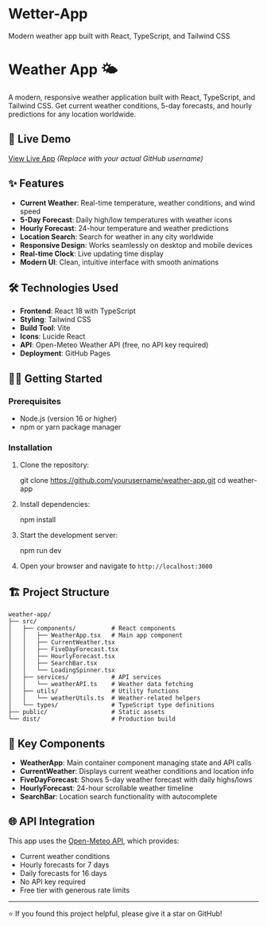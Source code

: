 # Wetter-App
Modern weather app built with React, TypeScript, and Tailwind CSS
# Weather App 🌤️

A modern, responsive weather application built with React, TypeScript, and Tailwind CSS. Get current weather conditions, 5-day forecasts, and hourly predictions for any location worldwide.

## 🚀 Live Demo

[View Live App](https://yourusername.github.io/weather-app/) *(Replace with your actual GitHub username)*

## ✨ Features

- **Current Weather**: Real-time temperature, weather conditions, and wind speed
- **5-Day Forecast**: Daily high/low temperatures with weather icons
- **Hourly Forecast**: 24-hour temperature and weather predictions
- **Location Search**: Search for weather in any city worldwide
- **Responsive Design**: Works seamlessly on desktop and mobile devices
- **Real-time Clock**: Live updating time display
- **Modern UI**: Clean, intuitive interface with smooth animations

## 🛠️ Technologies Used

- **Frontend**: React 18 with TypeScript
- **Styling**: Tailwind CSS
- **Build Tool**: Vite
- **Icons**: Lucide React
- **API**: Open-Meteo Weather API (free, no API key required)
- **Deployment**: GitHub Pages

## 🏃‍♂️ Getting Started

### Prerequisites

- Node.js (version 16 or higher)
- npm or yarn package manager

### Installation

1. Clone the repository:

   git clone https://github.com/yourusername/weather-app.git
   cd weather-app
   

2. Install dependencies:
   
   npm install
   

3. Start the development server:
   
   npm run dev
   

4. Open your browser and navigate to `http://localhost:3000`

## 🏗️ Project Structure

```
weather-app/
├── src/
│   ├── components/          # React components
│   │   ├── WeatherApp.tsx   # Main app component
│   │   ├── CurrentWeather.tsx
│   │   ├── FiveDayForecast.tsx
│   │   ├── HourlyForecast.tsx
│   │   ├── SearchBar.tsx
│   │   └── LoadingSpinner.tsx
│   ├── services/            # API services
│   │   └── weatherAPI.ts    # Weather data fetching
│   ├── utils/               # Utility functions
│   │   └── weatherUtils.ts  # Weather-related helpers
│   └── types/               # TypeScript type definitions
├── public/                  # Static assets
└── dist/                    # Production build
```

## 🎨 Key Components

- **WeatherApp**: Main container component managing state and API calls
- **CurrentWeather**: Displays current weather conditions and location info
- **FiveDayForecast**: Shows 5-day weather forecast with daily highs/lows
- **HourlyForecast**: 24-hour scrollable weather timeline
- **SearchBar**: Location search functionality with autocomplete

## 🌐 API Integration

This app uses the [Open-Meteo API](https://open-meteo.com/), which provides:
- Current weather conditions
- Hourly forecasts for 7 days
- Daily forecasts for 16 days
- No API key required
- Free tier with generous rate limits





---

⭐ If you found this project helpful, please give it a star on GitHub!
